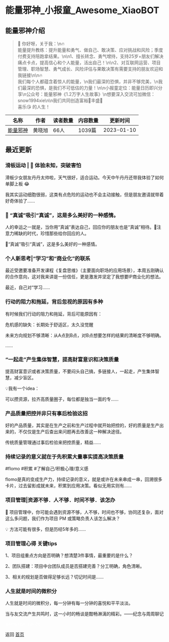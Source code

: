 # 能量邪神_小报童_Awesome_XiaoBOT

## 能量邪神介绍
> 🌻 你好呀，关于我：\n🔥  
能量提升教练：提升能量和勇气、做自己、敢决策、应对挑战和风险；季度付费支持陪跑拿结果。\n\n1、擅长转念、勇气增持，支持25岁+朋友们解决痛点卡点，提高信心和个人能量，活出自己！\n\n2、对互联网运营、项目管理、职场智慧、勇气成长、风险评估与果敢决策有需要支持的朋友欢迎和我链接\n\n🔥  
我们每个人都蕴含着惊人的能量，\n我们最深的恐惧，并非不够完美，\n我们最深的恐惧，是我们不可低估的力量！\n\n小报童定位：能量日历即兴分享\n公众号：能量邪神《1.2万字人生故事》\n想要深入交流可加微信：snow1994xie\n\n我们共同创造富裕🌻丰盛🧠  
喜乐😘 的人生！  
  


|名称|作者|读者数量|内容数量|更新时间|
|---|---|---|---|---|
|[能量邪神](https://xiaobot.net/p/snow1994xie?refer=0b133df9-27dc-423b-8101-639049001c13)|黄晓旭|66人|1039篇|2023-01-10|

## 最近更新
### 滑板运动 | 🌈 体验未知，突破害怕

滑板少女朋友丹丹太帅啦，天气很好，适合运动。今天中午丹丹还带我体验了如何单脚上板 😂

我其实运动细胞很弱，这类有点危险的运动也不会主动接触，但是朋友邀请就带着好奇体验了......

### 🌈 “真诚”吸引“真诚”，这是多么美好的一种感情。

人的幸运之一就是，当你用“真诚”表达自己，回应你的朋友也是“真诚”相待。🌈注意力稀缺的时代，珍惜那些给你回应的人。

🌈“真诚”吸引“真诚”，这是多么美好的一种感情。

### 个人新思考|“学习”和“商业化”的联系

最近受邀要准备开发课程《复盘思维》（主要面向职场的应用场景），本周五刚确认的合作意向，这对我来讲是一份信任，更是激发并坚定了我想要IP商业化的想法。

最近，自己对“学习......

### 行动的阻力和拖延，背后忽视的原因有多种

有时候我们行动的阻力和拖延，背后可能原因有：

危机感的缺失：长期处于舒适区，太久没觉醒

未来方向规划不够清晰：从A点到B点，对B点想要怎样的结果的清晰度不够明确。

......

### “一起走”产生集体智慧，提高财富意识和决策质量

提高财富意识或者决策质量，不要闷头自己搞，多链接人，一起走，产生集体智慧，减少盲区。

💡我有一个idea：

可以攒资源，拉齐高质量圈子，每位都是独当一面的专......

### 产品质量把控并非只有事后检验这招

好的产品质量，其实是在生产之前和生产过程中就开始把控的，好的质量是生产出来的，不仅仅是生产后查出来问题再去改善这一种解决途径。

传统质量管理通过事后检验来把控质量，精益......

### 持续记录的意义就在于先积累大量事实提高决策质量

#flomo #积累 #了解自己/积极心理/意义感

flomo是真的变成生产力，持续记录的意义，就是或许在未来串成一串，回溯很多卡片，过去留影成就未来，积累到应用决策。看似无用实则有......

### 项目管理|资源不够．人不够．时间不够．该怎办

🧠 项目管理中，你可能会遇到资源不够，人不够，时间也不够，协同还复杂，面对这么多问题，我们作为项目 PM 或策略负责人该怎么解决？

💡 方法可能有很多，但是历经5年多的......

### 项目管理心得 关键tips

1、项目组重点方向是否明确？想清楚3件事情，最重要的是什么？

2、团队搭建：项目中台团队成员是否搭建完善？分工明确，角色清晰。

3、相关的规划是否做得足够长远？切记时间是......

### 人生就是时间的微积分

人生就是时间的微积分，每一分钟有每一分钟的喜悦和平平淡淡。

当与友交流产生共鸣时，这一小时的畅谈是酣畅淋漓的精彩。——纪念与周周聊记


<a href="https://github.com/Reno9527/awesome-xiaobot" style="color: white; text-decoration: none;">awesome-xiaobot</a>

返回 [首页](../README.md)
